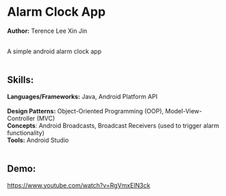 ﻿# Alarm Clock App
 
**Author:** Terence Lee Xin Jin<br/><br/>

A simple android alarm clock app<br/><br/>



## Skills:
   **Languages/Frameworks:** Java, Android Platform API<br/><br/>
   **Design Patterns:** Object-Oriented Programming (OOP), Model-View-Controller (MVC)<br/>
   **Concepts**: Android Broadcasts, Broadcast Receivers (used to trigger alarm functionality)<br/>
   **Tools:** Android Studio<br/><br/>
   

## Demo:
https://www.youtube.com/watch?v=RgVmxElN3ck
